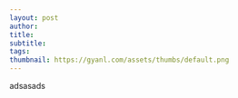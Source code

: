 ```yaml
---
layout: post
author: 
title:
subtitle:
tags: 
thumbnail: https://gyanl.com/assets/thumbs/default.png
---
```

adsasads